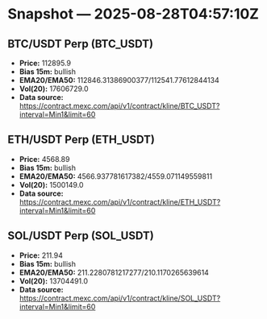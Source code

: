 # Snapshot — 2025-08-28T04:57:10Z

## BTC/USDT Perp (BTC_USDT)
- **Price:** 112895.9
- **Bias 15m:** bullish
- **EMA20/EMA50:** 112846.31386900377/112541.77612844134
- **Vol(20):** 17606729.0
- **Data source:** https://contract.mexc.com/api/v1/contract/kline/BTC_USDT?interval=Min1&limit=60

## ETH/USDT Perp (ETH_USDT)
- **Price:** 4568.89
- **Bias 15m:** bullish
- **EMA20/EMA50:** 4566.937781617382/4559.071149559811
- **Vol(20):** 1500149.0
- **Data source:** https://contract.mexc.com/api/v1/contract/kline/ETH_USDT?interval=Min1&limit=60

## SOL/USDT Perp (SOL_USDT)
- **Price:** 211.94
- **Bias 15m:** bullish
- **EMA20/EMA50:** 211.2280781217277/210.1170265639614
- **Vol(20):** 13704491.0
- **Data source:** https://contract.mexc.com/api/v1/contract/kline/SOL_USDT?interval=Min1&limit=60
